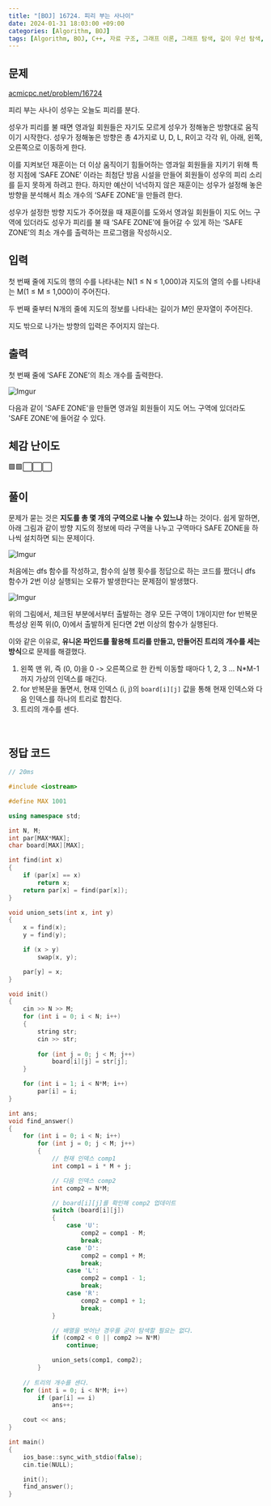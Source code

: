 ```yaml
---
title: "[BOJ] 16724. 피리 부는 사나이"
date: 2024-01-31 18:03:00 +09:00
categories: [Algorithm, BOJ]
tags: [Algorithm, BOJ, C++, 자료 구조, 그래프 이론, 그래프 탐색, 깊이 우선 탐색, 분리 집합, Gold 3, CLASS 5]
---
```

## **문제**
[acmicpc.net/problem/16724](https://www.acmicpc.net/problem/16724)

피리 부는 사나이 성우는 오늘도 피리를 분다.

성우가 피리를 불 때면 영과일 회원들은 자기도 모르게 성우가 정해놓은 방향대로 움직이기 시작한다. 성우가 정해놓은 방향은 총 4가지로 U, D, L, R이고 각각 위, 아래, 왼쪽, 오른쪽으로 이동하게 한다.

이를 지켜보던 재훈이는 더 이상 움직이기 힘들어하는 영과일 회원들을 지키기 위해 특정 지점에 ‘SAFE ZONE’ 이라는 최첨단 방음 시설을 만들어 회원들이 성우의 피리 소리를 듣지 못하게 하려고 한다. 하지만 예산이 넉넉하지 않은 재훈이는 성우가 설정해 놓은 방향을 분석해서 최소 개수의 ‘SAFE ZONE’을 만들려 한다. 

성우가 설정한 방향 지도가 주어졌을 때 재훈이를 도와서 영과일 회원들이 지도 어느 구역에 있더라도 성우가 피리를 불 때 ‘SAFE ZONE’에 들어갈 수 있게 하는 ‘SAFE ZONE’의 최소 개수를 출력하는 프로그램을 작성하시오.
<br>

## **입력**
첫 번째 줄에 지도의 행의 수를 나타내는 N(1 ≤ N ≤ 1,000)과 지도의 열의 수를 나타내는 M(1 ≤ M ≤ 1,000)이 주어진다.

두 번째 줄부터 N개의 줄에 지도의 정보를 나타내는 길이가 M인 문자열이 주어진다.

지도 밖으로 나가는 방향의 입력은 주어지지 않는다.
<br>

## **출력**
첫 번째 줄에 ‘SAFE ZONE’의 최소 개수를 출력한다.

![Imgur](https://i.imgur.com/BfbaWaW.png)

다음과 같이 'SAFE ZONE'을 만들면 영과일 회원들이 지도 어느 구역에 있더라도 'SAFE ZONE'에 들어갈 수 있다.
<br>

## **체감 난이도**
🟩🟩⬜⬜⬜
<br>

## **풀이**
문제가 묻는 것은 **지도를 총 몇 개의 구역으로 나눌 수 있느냐** 하는 것이다. 쉽게 말하면, 아래 그림과 같이 방향 지도의 정보에 따라 구역을 나누고 구역마다 SAFE ZONE을 하나씩 설치하면 되는 문제이다.

![Imgur](https://i.imgur.com/qOTJ29k.jpg)

처음에는 dfs 함수를 작성하고, 함수의 실행 횟수를 정답으로 하는 코드를 짰더니 dfs 함수가 2번 이상 실행되는 오류가 발생한다는 문제점이 발생했다.

![Imgur](https://i.imgur.com/dVne5vE.jpg)

위의 그림에서, 체크된 부분에서부터 출발하는 경우 모든 구역이 1개이지만 for 반복문 특성상 왼쪽 위(0, 0)에서 출발하게 된다면 2번 이상의 함수가 실행된다.

이와 같은 이유로, **유니온 파인드를 활용해 트리를 만들고, 만들어진 트리의 개수를 세는 방식**으로 문제를 해결했다.

1. 왼쪽 맨 위, 즉 (0, 0)을 0 -> 오른쪽으로 한 칸씩 이동할 때마다 1, 2, 3 ... N*M-1 까지 가상의 인덱스를 매긴다.
2. for 반복문을 돌면서, 현재 인덱스 (i, j)의 `board[i][j]` 값을 통해 현재 인덱스와 다음 인덱스를 하나의 트리로 합친다.
3. 트리의 개수를 센다.
<br>

## **정답 코드**
```c++
// 20ms

#include <iostream>

#define MAX 1001

using namespace std;

int N, M;
int par[MAX*MAX];
char board[MAX][MAX];

int find(int x)
{
    if (par[x] == x)
        return x;
    return par[x] = find(par[x]);
}

void union_sets(int x, int y)
{
    x = find(x);
    y = find(y);

    if (x > y)
        swap(x, y);

    par[y] = x;
}

void init()
{
    cin >> N >> M;
    for (int i = 0; i < N; i++)
    {
        string str;
        cin >> str;
        
        for (int j = 0; j < M; j++)
            board[i][j] = str[j];
    }

    for (int i = 1; i < N*M; i++)
        par[i] = i;
}

int ans;
void find_answer()
{
    for (int i = 0; i < N; i++)
        for (int j = 0; j < M; j++)
        {
            // 현재 인덱스 comp1
            int comp1 = i * M + j;

            // 다음 인덱스 comp2
            int comp2 = N*M;

            // board[i][j]를 확인해 comp2 업데이트
            switch (board[i][j])
            {
                case 'U':
                    comp2 = comp1 - M;
                    break;
                case 'D':
                    comp2 = comp1 + M;
                    break;
                case 'L':
                    comp2 = comp1 - 1;
                    break;
                case 'R':
                    comp2 = comp1 + 1;
                    break;
            }

            // 배열을 벗어난 경우를 굳이 탐색할 필요는 없다.
            if (comp2 < 0 || comp2 >= N*M)
                continue;

            union_sets(comp1, comp2);
        }
    
    // 트리의 개수를 센다.
    for (int i = 0; i < N*M; i++)
        if (par[i] == i)
            ans++;

    cout << ans;
}

int main()
{
    ios_base::sync_with_stdio(false);
    cin.tie(NULL);

    init();
    find_answer();
}
```